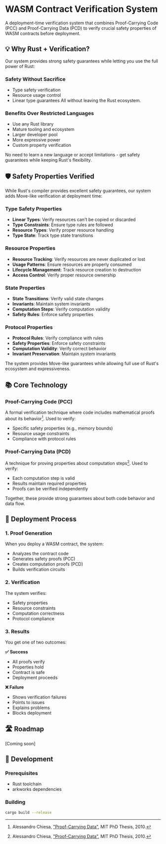 # WASM Contract Verification System

A deployment-time verification system that combines Proof-Carrying Code (PCC) and Proof-Carrying Data (PCD) to verify crucial safety properties of WASM contracts before deployment.

## 💡 Why Rust + Verification?

Our system provides strong safety guarantees while letting you use the full power of Rust:

### Safety Without Sacrifice
- Type safety verification
- Resource usage control
- Linear type guarantees
All without leaving the Rust ecosystem.

### Benefits Over Restricted Languages
- Use any Rust library
- Mature tooling and ecosystem
- Larger developer pool
- More expressive power
- Custom property verification

No need to learn a new language or accept limitations - get safety guarantees while keeping Rust's flexibility.

## 🛡️ Safety Properties Verified

While Rust's compiler provides excellent safety guarantees, our system adds Move-like verification at deployment time:

### Type Safety Properties
- **Linear Types**: Verify resources can't be copied or discarded
- **Type Constraints**: Ensure type rules are followed
- **Resource Types**: Verify proper resource handling
- **Type State**: Track type state transitions

### Resource Properties
- **Resource Tracking**: Verify resources are never duplicated or lost
- **Usage Patterns**: Ensure resources are properly consumed
- **Lifecycle Management**: Track resource creation to destruction
- **Access Control**: Verify proper resource ownership

### State Properties
- **State Transitions**: Verify valid state changes
- **Invariants**: Maintain system invariants
- **Computation Steps**: Verify computation validity
- **Safety Rules**: Enforce safety properties

### Protocol Properties
- **Protocol Rules**: Verify compliance with rules
- **Safety Properties**: Enforce safety constraints
- **Computation Validity**: Verify correct behavior
- **Invariant Preservation**: Maintain system invariants

The system provides Move-like guarantees while allowing full use of Rust's ecosystem and expressiveness.

## 📚 Core Technology

### Proof-Carrying Code (PCC)
A formal verification technique where code includes mathematical proofs about its behavior[^1]. Used to verify:
- Specific safety properties (e.g., memory bounds)
- Resource usage constraints
- Compliance with protocol rules

### Proof-Carrying Data (PCD)
A technique for proving properties about computation steps[^1]. Used to verify:
- Each computation step is valid
- Results maintain required properties
- Proofs can be verified independently

Together, these provide strong guarantees about both code behavior and data flow.

## 🚀 Deployment Process

### 1. Proof Generation
When you deploy a WASM contract, the system:
- Analyzes the contract code
- Generates safety proofs (PCC)
- Creates computation proofs (PCD)
- Builds verification circuits

### 2. Verification
The system verifies:
- Safety properties
- Resource constraints
- Computation correctness
- Protocol compliance

### 3. Results
You get one of two outcomes:

**✅ Success**
- All proofs verify
- Properties hold
- Contract is safe
- Deployment proceeds

**❌ Failure**
- Shows verification failures
- Points to issues
- Explains problems
- Blocks deployment

## 🛣️ Roadmap

[Coming soon]

## 🔧 Development

### Prerequisites
- Rust toolchain
- arkworks dependencies

### Building
```bash
cargo build --release
```

[^1]: Alessandro Chiesa, ["Proof-Carrying Data"](https://dspace.mit.edu/bitstream/handle/1721.1/61151/698133641-MIT.pdf), MIT PhD Thesis, 2010.
